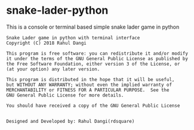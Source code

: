 # snake-lader-python
This is a console or terminal based simple snake lader game in python

    Snake Lader game in python with terminal interface
    Copyright (C) 2018 Rahul Dangi

    This program is free software: you can redistribute it and/or modify
    it under the terms of the GNU General Public License as published by
    the Free Software Foundation, either version 3 of the License, or
    (at your option) any later version.

    This program is distributed in the hope that it will be useful,
    but WITHOUT ANY WARRANTY; without even the implied warranty of
    MERCHANTABILITY or FITNESS FOR A PARTICULAR PURPOSE.  See the
    GNU General Public License for more details.

    You should have received a copy of the GNU General Public License
````along with this program. If not, see <http://www.gnu.org/licenses/>.

Designed and Developed by: Rahul Dangi(rdsquare)
